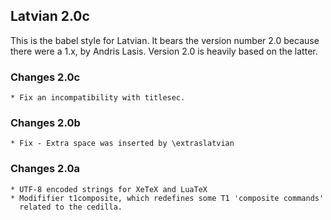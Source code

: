 ## Latvian 2.0c

This is the babel style for Latvian. It bears the version number 2.0
because there were a 1.x, by Andris Lasis. Version 2.0 is heavily
based on the latter.

### Changes 2.0c

```
* Fix an incompatibility with titlesec.
```

### Changes 2.0b

```
* Fix - Extra space was inserted by \extraslatvian
```

### Changes 2.0a

```
* UTF-8 encoded strings for XeTeX and LuaTeX
* Modififier t1composite, which redefines some T1 'composite commands'
  related to the cedilla.
```  
